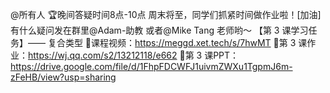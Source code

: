 @所有人 🏆晚间答疑时间8点-10点
周末将至，同学们抓紧时间做作业啦！[加油]有什么疑问发在群里@Adam-助教  或者@Mike Tang 老师哟～
【第 3 课学习任务】—— 复合类型
📌课程视频：https://meggd.xet.tech/s/7hwMT
📌第 3 课作业：https://wj.qq.com/s2/13212118/e662
📌第 3 课PPT：https://drive.google.com/file/d/1FhpFDCWFJ1uivmZWXu1TgpmJ6m-zFeHB/view?usp=sharing